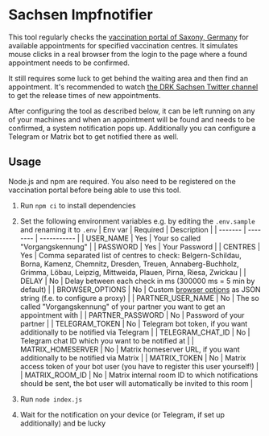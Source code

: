 # Sachsen Impfnotifier

This tool regularly checks the [vaccination portal of Saxony, Germany](https://sachsen.impfterminvergabe.de) for available appointments for specified vaccination centres. It simulates mouse clicks in a real browser from the login to the page where a found appointment needs to be confirmed.

It still requires some luck to get behind the waiting area and then find an appointment. It's recommended to watch [the DRK Sachsen Twitter channel](https://twitter.com/drksachsen) to get the release times of new appointments. 

After configuring the tool as described below, it can be left running on any of your machines and when an appointment will be found and needs to be confirmed, a system notification pops up. Additionally you can configure a Telegram or Matrix bot to get notified there as well.

## Usage

Node.js and npm are required. You also need to be registered on the vaccination portal before being able to use this tool.

1. Run `npm ci` to install dependencies
2. Set the following environment variables e.g. by editing the `.env.sample` and renaming it to `.env`
   | Env var | Required | Description |
   | ------- | -------- | ----------- |
   | USER_NAME | Yes | Your so called "Vorgangskennung" |
   | PASSWORD | Yes | Your Password |
   | CENTRES | Yes | Comma separated list of centres to check: Belgern-Schildau, Borna, Kamenz, Chemnitz, Dresden, Treuen, Annaberg-Buchholz, Grimma, Löbau, Leipzig, Mittweida, Plauen, Pirna, Riesa, Zwickau |
   | DELAY | No | Delay between each check in ms (300000 ms = 5 min by default) |
   | BROWSER_OPTIONS | No | Custom [browser options](https://playwright.dev/docs/api/class-browsertype#browsertypelaunchoptions) as JSON string (f.e. to configure a proxy) |
   | PARTNER_USER_NAME | No | The so called "Vorgangskennung" of your partner you want to get an appointment with |
   | PARTNER_PASSWORD | No | Password of your partner |
   | TELEGRAM_TOKEN | No | Telegram bot token, if you want additionally to be notified via Telegram |
   | TELEGRAM_CHAT_ID | No | Telegram chat ID which you want to be notified at |
   | MATRIX_HOMESERVER | No | Matrix homeserver URL, if you want additionally to be notified via Matrix |
   | MATRIX_TOKEN | No | Matrix access token of your bot user (you have to register this user yourself!) |
   | MATRIX_ROOM_ID | No | Matrix internal room ID to which notifications should be sent, the bot user will automatically be invited to this room |

3. Run `node index.js`
4. Wait for the notification on your device (or Telegram, if set up additionally) and be lucky

